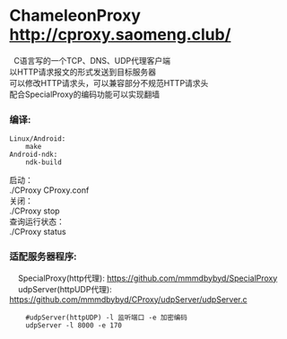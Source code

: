 ChameleonProxy     http://cproxy.saomeng.club/
======  
  
&nbsp;&nbsp;C语言写的一个TCP、DNS、UDP代理客户端  
以HTTP请求报文的形式发送到目标服务器  
可以修改HTTP请求头，可以兼容部分不规范HTTP请求头  
配合SpecialProxy的编码功能可以实现翻墙  

### 编译:  
~~~~~
Linux/Android:  
    make
Android-ndk:  
    ndk-build  
~~~~~

启动：  
./CProxy CProxy.conf  
关闭：  
./CProxy stop  
查询运行状态：  
./CProxy status  


### 适配服务器程序:  
&nbsp;&nbsp;&nbsp;&nbsp;SpecialProxy(http代理): https://github.com/mmmdbybyd/SpecialProxy  
&nbsp;&nbsp;&nbsp;&nbsp;udpServer(httpUDP代理): https://github.com/mmmdbybyd/CProxy/udpServer/udpServer.c  
~~~~~
    #udpServer(httpUDP) -l 监听端口 -e 加密编码  
    udpServer -l 8000 -e 170  
~~~~~